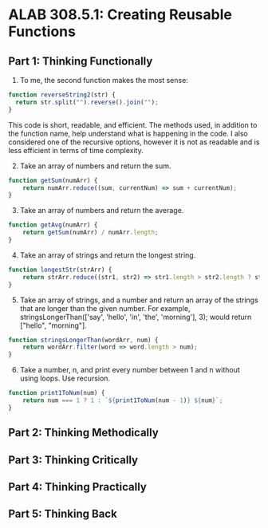 # ALAB 308.5.1: Creating Reusable Functions

## Part 1: Thinking Functionally
1. To me, the second function makes the most sense: 
```javascript
function reverseString2(str) {
  return str.split("").reverse().join("");
}
```

This code is short, readable, and efficient. The methods used, in addition to the function name, help understand what is happening in the code. I also considered one of the recursive options, however it is not as readable and is less efficient in terms of time complexity. 

2. Take an array of numbers and return the sum.
```javascript
function getSum(numArr) {
    return numArr.reduce((sum, currentNum) => sum + currentNum);
}
```
3. Take an array of numbers and return the average.
```javascript
function getAvg(numArr) {
    return getSum(numArr) / numArr.length;
}
```
4. Take an array of strings and return the longest string.
```javascript
function longestStr(strArr) {
    return strArr.reduce((str1, str2) => str1.length > str2.length ? str1 : str2);
}
```
5. Take an array of strings, and a number and return an array of the strings that are longer than the given number. For example, stringsLongerThan(['say', 'hello', 'in', 'the', 'morning'], 3); would return ["hello", "morning"].
```javascript
function stringsLongerThan(wordArr, num) {
    return wordArr.filter(word => word.length > num);
}
```
6. Take a number, n, and print every number between 1 and n without using loops. Use recursion.
```javascript
function print1ToNum(num) {
    return num === 1 ? 1 : `${print1ToNum(num - 1)} ${num}`;
}
```

## Part 2: Thinking Methodically

## Part 3: Thinking Critically

## Part 4: Thinking Practically

## Part 5: Thinking Back